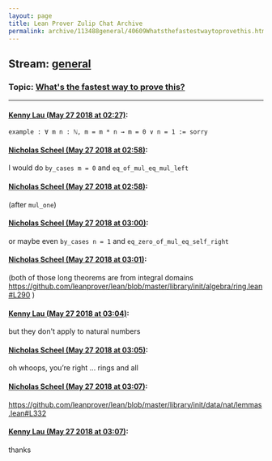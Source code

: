 ```yaml
---
layout: page
title: Lean Prover Zulip Chat Archive 
permalink: archive/113488general/40609Whatsthefastestwaytoprovethis.html
---
```


## Stream: [general](index.html)
### Topic: [What's the fastest way to prove this?](40609Whatsthefastestwaytoprovethis.html)

---

#### [Kenny Lau (May 27 2018 at 02:27)](https://leanprover.zulipchat.com/#narrow/stream/113488-general/topic/What%27s%20the%20fastest%20way%20to%20prove%20this%3F/near/127145665):
```lean
example : ∀ m n : ℕ, m = m * n → m = 0 ∨ n = 1 := sorry
```

#### [Nicholas Scheel (May 27 2018 at 02:58)](https://leanprover.zulipchat.com/#narrow/stream/113488-general/topic/What%27s%20the%20fastest%20way%20to%20prove%20this%3F/near/127146413):
I would do `by_cases m = 0` and `eq_of_mul_eq_mul_left`

#### [Nicholas Scheel (May 27 2018 at 02:58)](https://leanprover.zulipchat.com/#narrow/stream/113488-general/topic/What%27s%20the%20fastest%20way%20to%20prove%20this%3F/near/127146414):
(after `mul_one`)

#### [Nicholas Scheel (May 27 2018 at 03:00)](https://leanprover.zulipchat.com/#narrow/stream/113488-general/topic/What%27s%20the%20fastest%20way%20to%20prove%20this%3F/near/127146464):
or maybe even `by_cases n = 1` and `eq_zero_of_mul_eq_self_right`

#### [Nicholas Scheel (May 27 2018 at 03:01)](https://leanprover.zulipchat.com/#narrow/stream/113488-general/topic/What%27s%20the%20fastest%20way%20to%20prove%20this%3F/near/127146473):
(both of those long theorems are from integral domains https://github.com/leanprover/lean/blob/master/library/init/algebra/ring.lean#L290 )

#### [Kenny Lau (May 27 2018 at 03:04)](https://leanprover.zulipchat.com/#narrow/stream/113488-general/topic/What%27s%20the%20fastest%20way%20to%20prove%20this%3F/near/127146560):
but they don't apply to natural numbers

#### [Nicholas Scheel (May 27 2018 at 03:05)](https://leanprover.zulipchat.com/#narrow/stream/113488-general/topic/What%27s%20the%20fastest%20way%20to%20prove%20this%3F/near/127146567):
oh whoops, you’re right ... rings and all

#### [Nicholas Scheel (May 27 2018 at 03:07)](https://leanprover.zulipchat.com/#narrow/stream/113488-general/topic/What%27s%20the%20fastest%20way%20to%20prove%20this%3F/near/127146620):
https://github.com/leanprover/lean/blob/master/library/init/data/nat/lemmas.lean#L332

#### [Kenny Lau (May 27 2018 at 03:07)](https://leanprover.zulipchat.com/#narrow/stream/113488-general/topic/What%27s%20the%20fastest%20way%20to%20prove%20this%3F/near/127146625):
thanks

